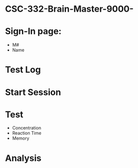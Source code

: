 # CSC-332-Brain-Master-9000-
#

# Sign-In page:
   - M#
   - Name
#
# Test Log
#
# Start Session
#
# Test
   - Concentration 
   - Reaction Time
   - Memory
#
# Analysis
